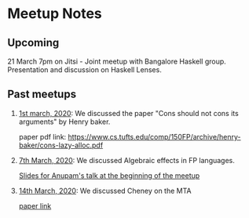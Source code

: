 # Meetup Notes

## Upcoming

21 March 7pm on Jitsi - Joint meetup with Bangalore Haskell group. Presentation and discussion on Haskell Lenses.

## Past meetups
1. [1st march, 2020](notes/01-03-2020/main.md): We discussed the paper "Cons should not cons its arguments" by Henry baker.

    paper pdf link: https://www.cs.tufts.edu/comp/150FP/archive/henry-baker/cons-lazy-alloc.pdf

2. [7th March, 2020](notes/07-03-2020/main.md): We discussed Algebraic effects in FP languages.

    [Slides for Anupam's talk at the beginning of the meetup](https://speakerdeck.com/ajnsit/algebraic-effects-in-fp-languages)
	
3. [14th March, 2020](notes/14-03-2020/notes.org): We discussed Cheney on the MTA

    [paper link](http://home.pipeline.com/~hbaker1/CheneyMTA.html)
